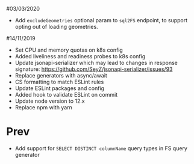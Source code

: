 #03/03/2020
- Add `excludeGeometries` optional param to `sql2FS` endpoint, to support opting out of loading geometries.

#14/11/2019
- Set CPU and memory quotas on k8s config
- Added liveliness and readiness probes to k8s config
- Update jsonapi-serializer which may lead to changes in response signature: https://github.com/SeyZ/jsonapi-serializer/issues/93
- Replace generators with async/await
- CS formatting to match ESLint rules
- Update ESLint packages and config
- Added hook to validate ESLint on commit 
- Update node version to 12.x
- Replace npm with yarn

# Prev
- Add support for `SELECT DISTINCT columnName` query types in FS query generator
